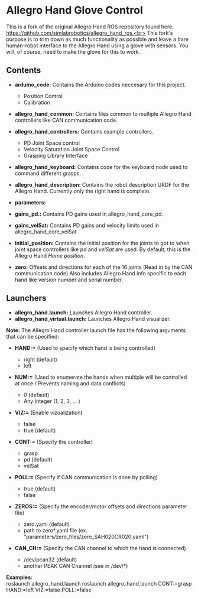 Allegro Hand Glove Control
======================
This is a fork of the original Allegro Hand ROS repository found here: https://github.com/simlabrobotics/allegro_hand_ros.<br>
This fork's purpose is to trim down as much functionality as possible and leave a bare human-robot interface to the Allegro Hand using a glove with sensors. You will, of course, need to make the glove for this to work.

Contents
--------
* **arduino_code:** Contains the Arduino codes neccesary for this project.
    * Position Control
    * Calibration

* **allegro_hand_common:** Contains files common to multiple Allegro Hand controllers like CAN communication code.

* **allegro_hand_controllers:** Contains example controllers.
    * PD Joint Space control
    * Velocity Saturation Joint Space Control
    * Grasping Library Interface

* **allegro_hand_keyboard:** Contains code for the keyboard node used to command different grasps.

* **allegro_hand_description:** Contains the robot description URDF for the Allegro Hand. Currently only the right hand is complete.
 
* **parameters:**
 * **gains_pd.:** Contains PD gains used in allegro_hand_core_pd.
 * **gains_velSat:** Contains PD gains and velocity limits used in allegro_hand_core_velSat
 * **initial_position:** Contains the initial position for the joints to got to when joint space controllers like *pd* and *velSat* are used. By default, this is the Allegro Hand *Home position*.
 * **zero:** Offsets and directions for each of the 16 joints (Read in by the CAN communication code) Also includes Allegro Hand info specific to each hand like version number and serial number.

Launchers
---------
  * **allegro_hand.launch:** Launches Allegro Hand controller.
  * **allegro_hand_virtual.launch:** Launches Allegro Hand visualizer.
  
**Note:** The Allegro Hand controller launch file has the following arguments that can be specified:
      
  * **HAND:=** (Used to specify which hand is being controlled)
    * right (default)
    * left
    
  * **NUM:=** (Used to enumerate the hands when multiple will be controlled at once / Prevents naming and data conflicts)
    * 0 (default)
    * Any Integer (1, 2, 3, ... )   
      
  * **VIZ:=** (Enable vizualization)
    * false
    * true (default) 

  * **CONT:=** (Specify the controller)
    * grasp
    * pd (default)
    * velSat

  * **POLL:=** (Specify if CAN communication is done by polling)
    * true (default)
    * false
     
  * **ZEROS:=** (Specify the encoder/motor offsets and directions parameter file)
    * zero.yaml (default)
    * path to zero*.yaml file (ex. "parameters/zero_files/zero_SAH020CR020.yaml")
    
  * **CAN_CH:=** (Specify the CAN channel to which the hand is connected)
    * /dev/pcan32 (default)
    * another PEAK CAN Channel (see in /dev/*)

**Examples:**<br>
roslaunch allegro_hand.launch
roslaunch allegro_hand.launch CONT:=grasp HAND:=left VIZ:=false POLL:=false
